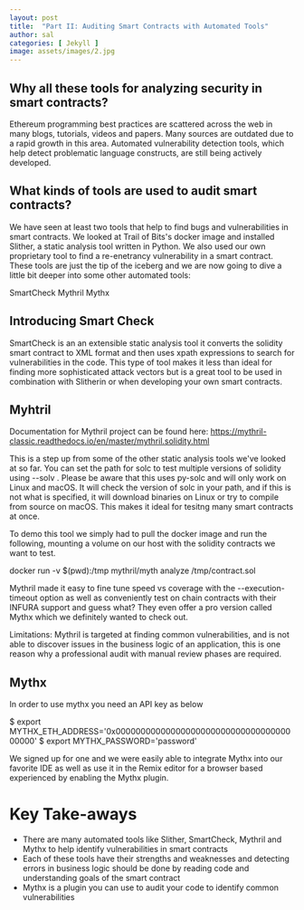 ```yaml
---
layout: post
title:  "Part II: Auditing Smart Contracts with Automated Tools"
author: sal
categories: [ Jekyll ]
image: assets/images/2.jpg
---
```


## Why all these tools for analyzing security in smart contracts?

Ethereum programming best practices are scattered across the web in many blogs, tutorials, videos and papers. Many sources are outdated due to a rapid growth in this area. Automated vulnerability detection tools, which help detect problematic language constructs, are still being actively developed. 

## What kinds of tools are used to audit smart contracts?

We have seen at least two tools that help to find bugs and vulnerabilities in smart contracts. We looked at Trail of Bits's docker image and installed Slither, a static analysis tool written in Python. We also used our own proprietary tool to find a re-enetrancy vulnerability in a smart contract. These tools are just the tip of the iceberg and we are now going to dive a little bit deeper into some other automated tools:

SmartCheck
Mythril
Mythx

## Introducing Smart Check

SmartCheck is an an extensible static analysis tool it converts the solidity smart contract to XML format and then uses xpath expressions to search for vulnerabilities in the code. This type of tool makes it less than ideal for finding more sophisticated attack vectors but is a great tool to be used in combination with Slitherin or when developing your own smart contracts. 

## Myhtril 

Documentation for Mythril project can be found here: https://mythril-classic.readthedocs.io/en/master/mythril.solidity.html

This is a step up from some of the other static analysis tools we've looked at so far. You can set the path for solc to test multiple versions of solidity using --solv <version number>. Please be aware that this uses py-solc and will only work on Linux and macOS. It will check the version of solc in your path, and if this is not what is specified, it will download binaries on Linux or try to compile from source on macOS. This makes it ideal for tesitng many smart contracts at once. 
  
To demo this tool we simply had to pull the docker image and run the following, mounting a volume on our host with the solidity contracts we want to test.

  docker run -v $(pwd):/tmp mythril/myth analyze /tmp/contract.sol

Mythril made it easy to fine tune speed vs coverage with the --execution-timeout option as well as conveniently test on chain contracts with their INFURA support and guess what? They even offer a pro version called Mythx which we definitely wanted to check out. 

Limitations: Mythril is targeted at finding common vulnerabilities, and is not able to discover issues in the business logic of an application, this is one reason why a professional audit with manual review phases are required. 
  
## Mythx
  
In order to use mythx you need an API key as below
  
  $ export MYTHX_ETH_ADDRESS='0x0000000000000000000000000000000000000000'
  $ export MYTHX_PASSWORD='password'

We signed up for one and we were easily able to integrate Mythx into our favorite IDE as well as use it in the Remix editor for a browser based experienced by enabling the Mythx plugin. 
  

# Key Take-aways

* There are many automated tools like Slither, SmartCheck, Mythril and Mythx to help identify vulnerabilities in smart contracts
* Each of these tools have their strengths and weaknesses and detecting errors in business logic should be done by reading code and understanding goals of the smart contract 
* Mythx is a plugin you can use to audit your code to identify common vulnerabilities 


